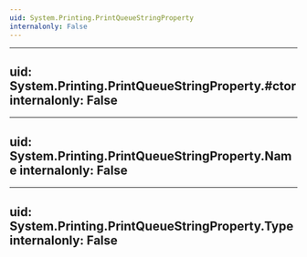 ```yaml
---
uid: System.Printing.PrintQueueStringProperty
internalonly: False
---
```


---
uid: System.Printing.PrintQueueStringProperty.#ctor
internalonly: False
---

---
uid: System.Printing.PrintQueueStringProperty.Name
internalonly: False
---

---
uid: System.Printing.PrintQueueStringProperty.Type
internalonly: False
---
